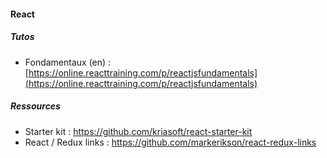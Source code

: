 #### React

##### Tutos
- Fondamentaux (en) : [https://online.reacttraining.com/p/reactjsfundamentals](https://online.reacttraining.com/p/reactjsfundamentals)

##### Ressources
- Starter kit : https://github.com/kriasoft/react-starter-kit
- React / Redux links : https://github.com/markerikson/react-redux-links
